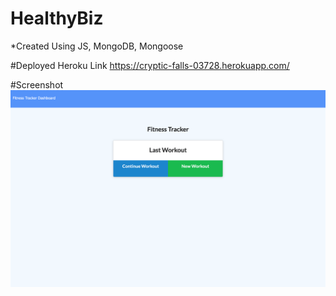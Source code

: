 # HealthyBiz

*Created Using JS, MongoDB, Mongoose

#Deployed Heroku Link
https://cryptic-falls-03728.herokuapp.com/

#Screenshot
<img src="/HB.png">
